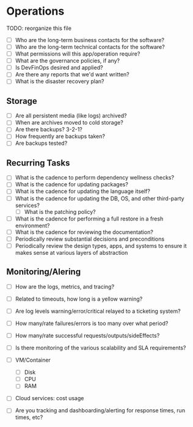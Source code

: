 # Operations

TODO: reorganize this file

- [ ] Who are the long-term business contacts for the software?
- [ ] Who are the long-term technical contacts for the software?
- [ ] What permissions will this app/operation require?
- [ ] What are the governance policies, if any?
- [ ] Is DevFinOps desired and applied?
- [ ] Are there any reports that we'd want written?
- [ ] What is the disaster recovery plan?

## Storage

- [ ] Are all persistent media (like logs) archived?
- [ ] When are archives moved to cold storage?
- [ ] Are there backups? 3-2-1?
- [ ] How frequently are backups taken?
- [ ] Are backups tested?

## Recurring Tasks

- [ ] What is the cadence to perform dependency wellness checks?
- [ ] What is the cadence for updating packages?
- [ ] What is the cadence for updating the language itself?
- [ ] What is the cadence for updating the DB, OS, and other third-party services?
    - [ ] What is the patching policy?
- [ ] What is the cadence for performing a full restore in a fresh environment?
- [ ] What is the cadence for reviewing the documentation?
- [ ] Periodically review substantial decisions and preconditions
- [ ] Periodically review the design types, apps, and systems to ensure it makes sense at various
layers of abstraction

## Monitoring/Alering

- [ ] How are the logs, metrics, and tracing?
- [ ] Related to timeouts, how long is a yellow warning?
- [ ] Are log levels warning/error/critical relayed to a ticketing system?
- [ ] How many/rate failures/errors is too many over what period?
- [ ] How many/rate successful requests/outputs/sideEffects?
- [ ] Is there monitoring of the various scalability and SLA requirements?
- [ ] VM/Container
    - [ ] Disk
    - [ ] CPU
    - [ ] RAM
- [ ] Cloud services: cost usage
- [ ] Are you tracking and dashboarding/alerting for response times, run times, etc?

